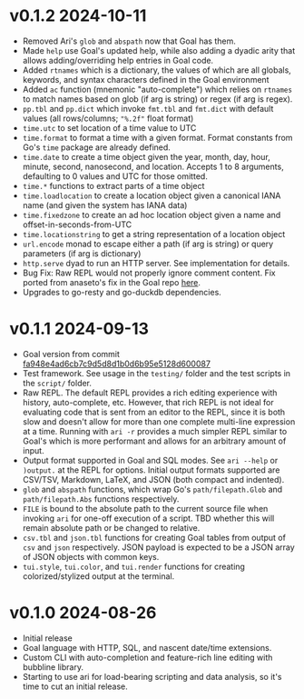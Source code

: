 # v0.1.2 2024-10-11

- Removed Ari's `glob` and `abspath` now that Goal has them.
- Made `help` use Goal's updated help, while also adding a dyadic arity that allows adding/overriding help entries in Goal code.
- Added `rtnames` which is a dictionary, the values of which are all globals, keywords, and syntax characters defined in the Goal environment
- Added `ac` function (mnemonic "auto-complete") which relies on `rtnames` to match names based on glob (if arg is string) or regex (if arg is regex).
- `pp.tbl` and `pp.dict` which invoke `fmt.tbl` and `fmt.dict` with default values (all rows/columns; `"%.2f"` float format)
- `time.utc` to set location of a time value to UTC
- `time.format` to format a time with a given format. Format constants from Go's `time` package are already defined.
- `time.date` to create a time object given the year, month, day, hour, minute, second, nanosecond, and location. Accepts 1 to 8 arguments, defaulting to 0 values and UTC for those omitted.
- `time.*` functions to extract parts of a time object
- `time.loadlocation` to create a location object given a canonical IANA name (and given the system has IANA data)
- `time.fixedzone` to create an ad hoc location object given a name and offset-in-seconds-from-UTC
- `time.locationstring` to get a string representation of a location object
- `url.encode` monad to escape either a path (if arg is string) or query parameters (if arg is dictionary)
- `http.serve` dyad to run an HTTP server. See implementation for details.
- Bug Fix: Raw REPL would not properly ignore comment content. Fix ported from anaseto's fix in the Goal repo [here](https://codeberg.org/anaseto/goal/commit/ec3e8a97179fd6ff8bfe035504cf0a9b506312c).
- Upgrades to go-resty and go-duckdb dependencies.

# v0.1.1 2024-09-13

- Goal version from commit [fa948e4ad6cb7c9d5d8d1b0d6b95e5128d600087](https://codeberg.org/anaseto/goal/commit/fa948e4ad6cb7c9d5d8d1b0d6b95e5128d600087)
- Test framework. See usage in the `testing/` folder and the test scripts in the `script/` folder.
- Raw REPL. The default REPL provides a rich editing experience with history, auto-complete, etc.
  However, that rich REPL is not ideal for evaluating code that is sent from an editor to the REPL,
  since it is both slow and doesn't allow for more than one complete multi-line expression at a time.
  Running with `ari -r` provides a much simpler REPL similar to Goal's which is more performant and
  allows for an arbitrary amount of input.
- Output format supported in Goal and SQL modes. See `ari --help` or `)output.` at the REPL for options.
  Initial output formats supported are CSV/TSV, Markdown, LaTeX, and JSON (both compact and indented).
- `glob` and `abspath` functions, which wrap Go's `path/filepath.Glob` and `path/filepath.Abs`
  functions respectively.
- `FILE` is bound to the absolute path to the current source file when invoking `ari` for one-off execution of a script.
  TBD whether this will remain absolute path or be changed to relative.
- `csv.tbl` and `json.tbl` functions for creating Goal tables from output of `csv` and `json` respectively.
  JSON payload is expected to be a JSON array of JSON objects with common keys.
- `tui.style`, `tui.color`, and `tui.render` functions for creating colorized/stylized output at the terminal.

# v0.1.0 2024-08-26

- Initial release
- Goal language with HTTP, SQL, and nascent date/time extensions.
- Custom CLI with auto-completion and feature-rich line editing with bubbline library.
- Starting to use ari for load-bearing scripting and data analysis, so it's time to cut an initial release.
